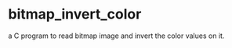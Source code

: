 bitmap_invert_color
===================

a C program to read bitmap image and invert the color values on it. 
